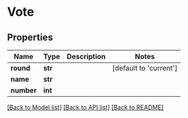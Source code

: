 # Vote

## Properties
Name | Type | Description | Notes
------------ | ------------- | ------------- | -------------
**round** | **str** |  | [default to 'current']
**name** | **str** |  | 
**number** | **int** |  | 

[[Back to Model list]](../README.md#documentation-for-models) [[Back to API list]](../README.md#documentation-for-api-endpoints) [[Back to README]](../README.md)


